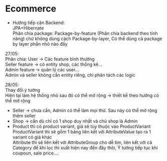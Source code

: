# Ecommerce
- Hướng tiếp cận Backend:  
JPA+Hibernate  
Phân chia package: Package-by-feature (Phân chia backend theo tính năng) chứ không dùng cách Package-by-layer, Có thể dùng cả package by layer phần nhỏ nào đấy

27/05:  
Phân chia: User -> Các feature bình thường  
Seller feature -> có entity shop, các thống kê...  
Admin feature -> quản lý các user...  
Admin và seller không cần entity riêng, chỉ phân tách các logic  
  
28/05:  
Thay đổi ý tưởng  
Hiện tại làm hệ thống nhỏ sau đó có thể mở rộng -> thiết kế theo hướng có thể mở rộng  
- Seller -> chưa cần, Admin có thể làm mọi thứ. Sau này có thể mở rộng thêm seller  
- Shop -> cần dù chỉ có 1 shop duy nhất và chủ shop là Admin
- Product thì có product variant, giá sẽ tùy thuộc vào ProductVariant  
ProductVariant thì sẽ gồm 1 bảng liên kết với AttributeValue tạo ra 1 variant có giá khác  
Attribute thì sẽ liên kết với AttributeGroup cho dễ tìm, liên kết với cả Category để khi lọc thì xuất hiện
nay đến đây thôi, Ý tưởng tiếp tục khi coupoun, sale price....